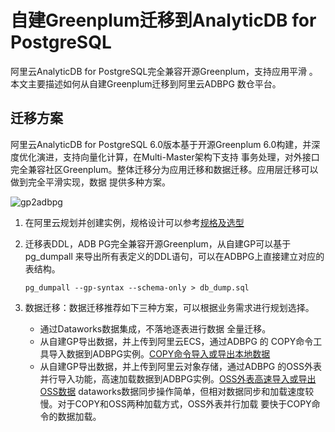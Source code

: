 # 自建Greenplum迁移到AnalyticDB for PostgreSQL

阿里云AnalyticDB for PostgreSQL完全兼容开源Greenplum，支持应用平滑 。本文主要描述如何从自建Greenplum迁移到阿里云ADBPG 数仓平台。

## 迁移方案

阿里云AnalyticDB for PostgreSQL 6.0版本基于开源Greenplum 6.0构建，并深度优化演进，支持向量化计算，在Multi-Master架构下支持 事务处理，对外接口完全兼容社区Greenplum。整体迁移分为应用迁移和数据迁移。应用层迁移可以做到完全平滑实现，数据 提供多种方案。

![gp2adbpg](https://static-aliyun-doc.oss-accelerate.aliyuncs.com/assets/img/zh-CN/1204391951/p93164.png)

1.  在阿里云规划并创建实例，规格设计可以参考[规格及选型](/intl.zh-CN/规格和定价/规格及选型.md)
2.  迁移表DDL，ADB PG完全兼容开源Greenplum，从自建GP可以基于 pg\_dumpall 来导出所有表定义的DDL语句，可以在ADBPG上直接建立对应的表结构。

    ```
    pg_dumpall --gp-syntax --schema-only > db_dump.sql
    ```

3.  数据迁移：数据迁移推荐如下三种方案，可以根据业务需求进行规划选择。

    -   通过Dataworks数据集成，不落地逐表进行数据 全量迁移。
    -   从自建GP导出数据，并上传到阿里云ECS，通过ADBPG 的 COPY命令工具导入数据到ADBPG实例。[COPY命令导入或导出本地数据](/intl.zh-CN/数据接入/COPY命令导入或导出本地数据.md)
    -   从自建GP导出数据，并上传到阿里云对象存储，通过ADBPG 的OSS外表并行导入功能，高速加载数据到ADBPG实例。[OSS外表高速导入或导出OSS数据](/intl.zh-CN/数据接入/OSS外表高速导入或导出OSS数据.md)
    dataworks数据同步操作简单，但相对数据同步和加载速度较慢。对于COPY和OSS两种加载方式，OSS外表并行加载 要快于COPY命令的数据加载。


